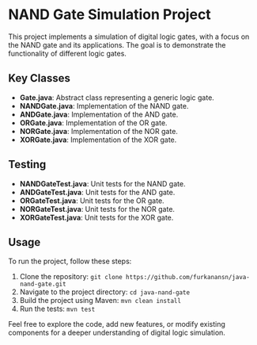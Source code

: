 # NAND Gate Simulation Project

This project implements a simulation of digital logic gates, with a focus on the NAND gate and its applications. The goal is to demonstrate the functionality of different logic gates.

## Key Classes

- **Gate.java**: Abstract class representing a generic logic gate.
- **NANDGate.java**: Implementation of the NAND gate.
- **ANDGate.java**: Implementation of the AND gate.
- **ORGate.java**: Implementation of the OR gate.
- **NORGate.java**: Implementation of the NOR gate.
- **XORGate.java**: Implementation of the XOR gate.

## Testing

- **NANDGateTest.java**: Unit tests for the NAND gate.
- **ANDGateTest.java**: Unit tests for the AND gate.
- **ORGateTest.java**: Unit tests for the OR gate.
- **NORGateTest.java**: Unit tests for the NOR gate.
- **XORGateTest.java**: Unit tests for the XOR gate.

## Usage

To run the project, follow these steps:

1. Clone the repository: `git clone https://github.com/furkanansn/java-nand-gate.git`
2. Navigate to the project directory: `cd java-nand-gate`
3. Build the project using Maven: `mvn clean install`
4. Run the tests: `mvn test`

Feel free to explore the code, add new features, or modify existing components for a deeper understanding of digital logic simulation.

